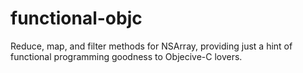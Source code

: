 # functional-objc
Reduce, map, and filter methods for NSArray, providing just a hint  of functional programming goodness to Objecive-C lovers.
